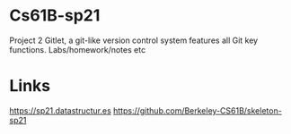 # Cs61B-sp21
 Project 2 Gitlet, a git-like version control system features all Git key functions.
 Labs/homework/notes etc

# Links
https://sp21.datastructur.es
https://github.com/Berkeley-CS61B/skeleton-sp21

